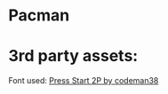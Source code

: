 # Pacman


# 3rd party assets:
Font used: [Press Start 2P by codeman38](https://www.fontspace.com/get/family/l92j)
